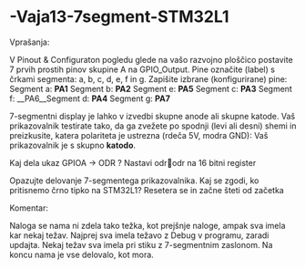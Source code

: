 # -Vaja13-7segment-STM32L1

Vprašanja:

V Pinout & Configuraton pogledu glede na vašo razvojno ploščico postavite 7 prvih prostih pinov skupine A na GPIO_Output.
Pine označite (label) s črkami segmenta: a, b, c, d, e, f in g.
Zapišite izbrane (konfigurirane) pine: Segment a: __PA1__ Segment b: __PA2__ Segment e: __PA5__ Segment c: __PA3__ Segment f: __PA6__Segment d: __PA4__ Segment g: __PA7__

7-segmentni display je lahko v izvedbi skupne anode ali skupne katode. Vaš prikazovalnik testirate tako, da ga zvežete po spodnji (levi ali desni) shemi in preizkusite,
katera polariteta je ustrezna (rdeča 5V, modra GND): Vaš prikazovalnik je s skupno __katodo__.

Kaj dela ukaz GPIOA -> ODR ?
Nastavi odrodr na 16 bitni register

Opazujte delovanje 7-segmentega prikazovalnika. Kaj se zgodi, ko pritisnemo črno tipko na STM32L1? Resetera se in začne šteti od začetka

Komentar: 

Naloga se nama ni zdela tako težka, kot prejšnje naloge, ampak sva imela kar nekaj težav. Najprej sva imela težavo z Debug v programu, zaradi updajta.
Nekaj težav sva imela pri stiku z 7-segmentnim zaslonom. Na koncu nama je vse delovalo, kot mora.
